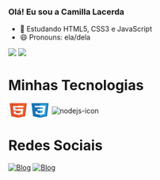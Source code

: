 ### Olá! Eu sou a Camilla Lacerda

- 🌱 Estudando HTML5, CSS3 e JavaScript
- 😄 Pronouns: ela/dela

<div>
  <img  height="180em" src="https://github-readme-stats.vercel.app/api?username=camislacerr&show_icons=true&theme=dracula&include_all_commits=true&count_private=true"/>
  <img  height="180em" src="https://github-readme-stats.vercel.app/api/top-langs/?username=camislacerr&hide=less,scss&layout=compact&langs_count=16&theme=dracula"/>
</div>

  <div style="display: inline_block">
    <h1>Minhas Tecnologias </h1>
    <img align="center" height="30" width="40" alt="html-icon" src="https://raw.githubusercontent.com/devicons/devicon/master/icons/html5/html5-original.svg">
    <img align="center" height="30" width="40" alt="css-icon" src="https://raw.githubusercontent.com/devicons/devicon/master/icons/css3/css3-original.svg">
    <img align="center" height="30" width="40" alt="nodejs-icon" src="https://cdn.jsdelivr.net/gh/devicons/devicon/icons/javascript/javascript-original.svg">
</div> 

<div>
<h1>Redes Sociais</h1>
    
  [![Blog](https://img.shields.io/badge/WhatsApp-25D366?style=for-the-badge&logo=whatsapp&logoColor=white)](https://web.whatsapp.com/)
  [![Blog](https://img.shields.io/badge/LinkedIn-0077B5?style=for-the-badge&logo=linkedin&logoColor=white)]((https://www.linkedin.com/in/camilla-lacerda-a75562163/))
  
</div>



